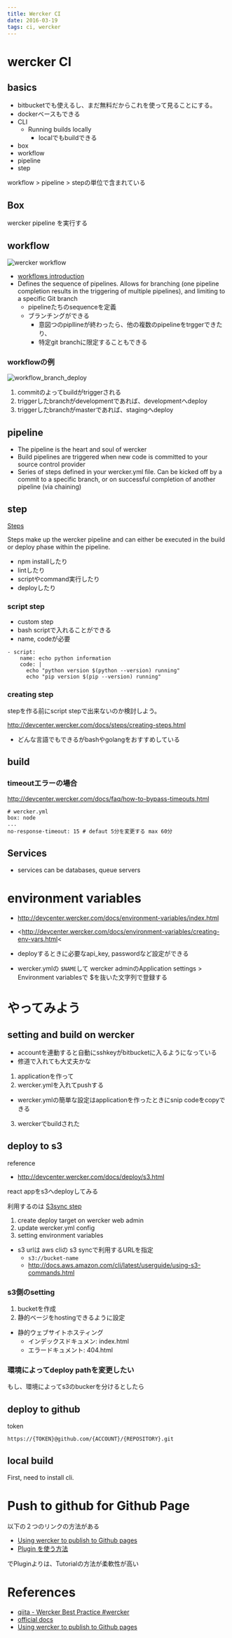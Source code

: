 ```yaml
---
title: Wercker CI
date: 2016-03-19
tags: ci, wercker
---
```


wercker CI
================

## basics

+ bitbucketでも使えるし、まだ無料だからこれを使って見ることにする。
+ dockerベースもできる
+ CLI
  + Running builds locally
    + localでもbuildできる
+ box
+ workflow
+ pipeline
+ step

workflow > pipeline > stepの単位で含まれている

## Box

wercker pipeline を実行する

## workflow

![wercker workflow](https://dl.dropboxusercontent.com/u/21522805/blog/cloudservice/wercker-workflow-local-dev-cloud.png)

+ [workflows introduction](http://devcenter.wercker.com/learn/workflows/introduction.html)
+ Defines the sequence of pipelines. Allows for branching (one pipeline completion results in the triggering of multiple pipelines), and limiting to a specific Git branch
  + pipelineたちのsequenceを定義
  + ブランチングができる
    + 意図つのpipllineが終わったら、他の複数のpipelineをtrggerできたり、
    + 特定git branchに限定することもできる

### workflowの例

![workflow_branch_deploy](https://dl.dropboxusercontent.com/u/21522805/blog/wercker/workflow_branch_deploy.png)

1. commitのよってbuildがtriggerされる
2. triggerしたbranchがdevelopmentであれば、developmentへdeploy
3. triggerしたbranchがmasterであれば、stagingへdeploy


## pipeline

+ The pipeline is the heart and soul of wercker
+ Build pipelines are triggered when new code is committed to your source control provider
+ Series of steps defined in your wercker.yml file. Can be kicked off by a commit to a specific branch, or on successful completion of another pipeline (via chaining)

## step

[Steps](http://devcenter.wercker.com/docs/steps/index.html)

Steps make up the wercker pipeline and can either be executed in the build or deploy phase within the pipeline.

+ npm installしたり
+ lintしたり
+ scriptやcommand実行したり
+ deployしたり

### script step

+ custom step
+ bash scriptで入れることができる
+ name, codeが必要

```
- script:
    name: echo python information
    code: |
      echo "python version $(python --version) running"
      echo "pip version $(pip --version) running"
```

### creating step

stepを作る前にscript stepで出来ないのか検討しよう。

<http://devcenter.wercker.com/docs/steps/creating-steps.html>

+ どんな言語でもできるがbashやgolangをおすすめしている

## build

### timeoutエラーの場合

<http://devcenter.wercker.com/docs/faq/how-to-bypass-timeouts.html>

```
# wercker.yml
box: node
...
no-response-timeout: 15 # defaut 5分を変更する max 60分
```

## Services

+ services can be databases, queue servers


# environment variables

+ <http://devcenter.wercker.com/docs/environment-variables/index.html>
+ <http://devcenter.wercker.com/docs/environment-variables/creating-env-vars.html<

+ deployするときに必要なapi_key, passwordなど設定ができる
+ wercker.ymlの `$NAME`して wercker adminのApplication settings > Environment variablesで $を抜いた文字列で登録する


# やってみよう

## setting and build on wercker

+ accountを連動すると自動にsshkeyがbitbucketに入るようになっている
+ 修道で入れても大丈夫かな

1. applicationを作って
2. wercker.ymlを入れてpushする
 + wercker.ymlの簡単な設定はapplicationを作ったときにsnip codeをcopyできる
3. werckerでbuildされた


## deploy to s3

reference

+ http://devcenter.wercker.com/docs/deploy/s3.html

react appをs3へdeployしてみる

利用するのは [S3sync step](https://app.wercker.com/#applications/51c82a063179be4478002245/tab/details)

1. create deploy target on wercker web admin
2. update wercker.yml config
3. setting environment variables
  + s3 urlは aws cliの s3 syncで利用するURLを指定
    + `s3://bucket-name`
    + <http://docs.aws.amazon.com/cli/latest/userguide/using-s3-commands.html>

### s3側のsetting

1. bucketを作成
2. 静的ベージをhostingできるように設定
  + 静的ウェブサイトホスティング
    + インデックスドキュメン: index.html
    + エラードキュメント: 404.html


### 環境によってdeploy pathを変更したい

もし、環境によってs3のbuckerを分けるとしたら


## deploy to github

token
```
https://{TOKEN}@github.com/{ACCOUNT}/{REPOSITORY}.git
```

## local build

First, need to install cli.

# Push to github for Github Page

以下の２つのリンクの方法がある

+ [Using wercker to publish to Github pages](http://blog.wercker.com/2013/07/25/Using-wercker-to-publish-to-GitHub-pages.html)
+ [Plugin を使う方法](https://github.com/lvivier/step-gh-pages)

でPluginよりは、Tutorialの方法が柔軟性が高い

# References

+ [qiita - Wercker Best Practice #wercker](http://qiita.com/tbpgr/items/58b548887d2d27f43ff2)
+ [official docs](http://devcenter.wercker.com/docs/index.html)
+ [Using wercker to publish to Github pages](http://blog.wercker.com/2013/07/25/Using-wercker-to-publish-to-GitHub-pages.html)
